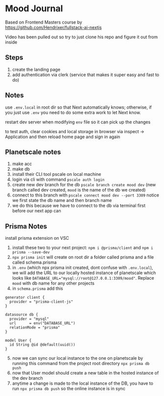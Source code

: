 # Mood Journal

Based on Frontend Masters course by https://github.com/Hendrixer/fullstack-ai-nextjs

Video has been pulled out so try to just clone his repo and figure it out from inside

## Steps

1. create the landing page
2. add authentication via clerk (service that makes it super easy and fast to do)

## Notes

use `.env.local` in root dir so that Next automatically knows; otherwise, if you just use `.env` you need to do some extra work to let Next know.

restart dev server when modifying `env` file so it can pick up the changes

to test auth, clear cookies and local storage in browser via inspect -> Application and then reload home page and sign in again

## Planetscale notes

1. make acc
2. make db
3. install their CLI tool pscale on local machine
4. login via cli with command `pscale auth login`
5. create new dev branch for the db `pscale branch create mood dev` (new branch called dev created, `mood` is the name of the db we created)
6. connect to this branch with `pscale connect mood dev --port 3309` notice we first state the db name and then branch name
7. we do this because we have to connect to the db via terminal first before our next app can

## Prisma Notes

install prisma extension on VSC

1. install these two to your next project: `npm i @prisma/client` and `npm i prisma --save-dev`
2. `npx prisma init` will create on root dir a folder called prisma and a file called schema.prisma
3. in `.env` (which npx prisma init created, dont confuse with `.env.local`), we will add the URL to our locally hosted instance of planetscale which looks like `DATABASE_URL="mysql://root@127.0.0.1:3309/mood"`. Replace `mood` with db name for any other projects
4. in `schema.prisma` add this

```prisma
generator client {
  provider = "prisma-client-js"
}

datasource db {
  provider = "mysql"
  url      = env("DATABASE_URL")
  relationMode = "prisma"
}

model User {
  id String @id @default(uuid())
}
```

5. now we can sync our local instance to the one on planetscale by running this command from the project root directory `npx prisma db push`
6. now that User model should create a new table in the hosted instance of the dev branch
7. anytime a change is made to the local instance of the DB, you have to run `npx prisma db push` so the online instance is in sync
